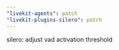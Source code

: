 ```yaml
---
"livekit-agents": patch
"livekit-plugins-silero": patch
---
```


silero: adjust vad activation threshold
